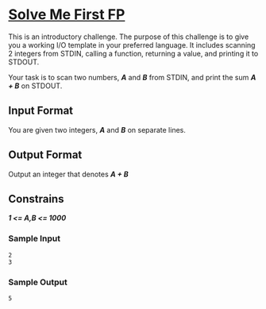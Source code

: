 # [Solve Me First FP](https://www.hackerrank.com/challenges/fp-solve-me-first/problem)
This is an introductory challenge. The purpose of this challenge is to give you a working I/O template in your preferred language. It includes scanning 2 integers from STDIN, calling a function, returning a value, and printing it to STDOUT.

Your task is to scan two numbers, ***A*** and ***B*** from STDIN, and print the sum ***A + B*** on STDOUT.

## Input Format
You are given two integers, ***A*** and ***B*** on separate lines.
## Output Format
Output an integer that denotes ***A + B***
## Constrains
***1 <= A,B <= 1000***
### Sample Input
```
2
3
```
### Sample Output
```
5
```
